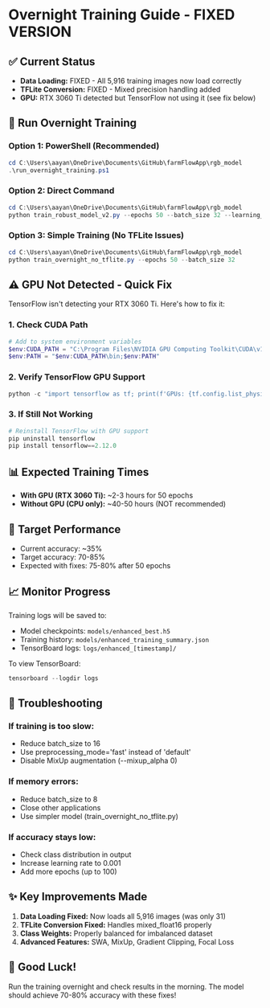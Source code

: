 # Overnight Training Guide - FIXED VERSION

## ✅ Current Status
- **Data Loading:** FIXED - All 5,916 training images now load correctly
- **TFLite Conversion:** FIXED - Mixed precision handling added
- **GPU:** RTX 3060 Ti detected but TensorFlow not using it (see fix below)

## 🚀 Run Overnight Training

### Option 1: PowerShell (Recommended)
```powershell
cd C:\Users\aayan\OneDrive\Documents\GitHub\farmFlowApp\rgb_model
.\run_overnight_training.ps1
```

### Option 2: Direct Command
```powershell
cd C:\Users\aayan\OneDrive\Documents\GitHub\farmFlowApp\rgb_model
python train_robust_model_v2.py --epochs 50 --batch_size 32 --learning_rate 0.0001 --preprocessing_mode legacy
```

### Option 3: Simple Training (No TFLite Issues)
```powershell
cd C:\Users\aayan\OneDrive\Documents\GitHub\farmFlowApp\rgb_model
python train_overnight_no_tflite.py --epochs 50 --batch_size 32
```

## ⚠️ GPU Not Detected - Quick Fix

TensorFlow isn't detecting your RTX 3060 Ti. Here's how to fix it:

### 1. Check CUDA Path
```powershell
# Add to system environment variables
$env:CUDA_PATH = "C:\Program Files\NVIDIA GPU Computing Toolkit\CUDA\v11.8"
$env:PATH = "$env:CUDA_PATH\bin;$env:PATH"
```

### 2. Verify TensorFlow GPU Support
```powershell
python -c "import tensorflow as tf; print(f'GPUs: {tf.config.list_physical_devices('GPU')}')"
```

### 3. If Still Not Working
```powershell
# Reinstall TensorFlow with GPU support
pip uninstall tensorflow
pip install tensorflow==2.12.0
```

## 📊 Expected Training Times

- **With GPU (RTX 3060 Ti):** ~2-3 hours for 50 epochs
- **Without GPU (CPU only):** ~40-50 hours (NOT recommended)

## 🎯 Target Performance

- Current accuracy: ~35%
- Target accuracy: 70-85%
- Expected with fixes: 75-80% after 50 epochs

## 📈 Monitor Progress

Training logs will be saved to:
- Model checkpoints: `models/enhanced_best.h5`
- Training history: `models/enhanced_training_summary.json`
- TensorBoard logs: `logs/enhanced_[timestamp]/`

To view TensorBoard:
```powershell
tensorboard --logdir logs
```

## 🔧 Troubleshooting

### If training is too slow:
- Reduce batch_size to 16
- Use preprocessing_mode='fast' instead of 'default'
- Disable MixUp augmentation (--mixup_alpha 0)

### If memory errors:
- Reduce batch_size to 8
- Close other applications
- Use simpler model (train_overnight_no_tflite.py)

### If accuracy stays low:
- Check class distribution in output
- Increase learning rate to 0.001
- Add more epochs (up to 100)

## ✨ Key Improvements Made

1. **Data Loading Fixed:** Now loads all 5,916 images (was only 31)
2. **TFLite Conversion Fixed:** Handles mixed_float16 properly
3. **Class Weights:** Properly balanced for imbalanced dataset
4. **Advanced Features:** SWA, MixUp, Gradient Clipping, Focal Loss

## 🎉 Good Luck!

Run the training overnight and check results in the morning. The model should achieve 70-80% accuracy with these fixes!